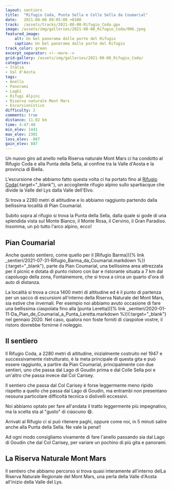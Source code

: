 ```yaml
---
layout: sentiero
title:  "Rifugio Coda, Punta Sella e Colle Sella da Coumarial"
date:   2021-08-08 09:05:00 +0100
track:  /assets/tracks/2021-08-08-Rifugio_Coda.gpx
image: /assets/img/galleries/2021-08-08_Rifugio_Coda/006.jpeg
featured_image:
    alt: Un bel panorama dalle porte del Rifugio
    caption: Un bel panorama dalle porte del Rifugio
track_color: green
excerpt_separator: <!--more-->
grid-gallery: /assets/img/galleries/2021-08-08_Rifugio_Coda/
categories:
- Italia
- Val d'Aosta
tags:
- Anello
- Panorami
- Laghi
- Rifugi Alpini
- Riserva naturale Mont Mars  
- Escursionistico
difficulty: 2
comments: true
distance: 11.02 km
time: 4:47:40
min_elev: 1441
max_elev: 2301
loss_elev: -887
gain_elev: 887
---
```


Un nuovo giro ad anello nella Riserva naturale Mont Mars ci ha condotto al Rifugio Coda e alla Punta della Sella, al confine tra la Valle d'Aosta e la provincia di Biella.

<!--more-->

L'escursione che abbiamo fatto questa volta ci ha portato fino al [Rifugio Coda](http://www.rifugiocoda.it/){:target="_blank"}, un accogliente rifugio alpino sullo spartiacque che divide la Valle del Lys dalla Valle dell'Elvo. 

Si trova a 2280 metri di altitudine e lo abbiamo raggiunto partendo dalla bellissima località di Pian Coumarial.

Subito sopra al rifugio si trova la Punta della Sella, dalla quale si gode di una splendida vista sul Monte Bianco, il Monte Rosa, il Cervino, il Gran Paradiso. Insomma, un pò tutto l'arco alpino, ecco!

## Pian Coumarial

Anche questo sentiero, come quello per il [Rifugio Barma]({% link _sentieri/2021-07-31-Rifugio_Barma_da_Coumarial.markdown %}){:target="_blank"}, parte da Pian Coumarial, una bellissima area attrezzata per il picnic e dotata di punto ristoro con bar e ristorante situata a 7 km dal capoluogo della zona, Fontainemore, che si trova a circa un quarto d'ora di auto di distanza.

La località si trova a circa 1400 metri di altitudine ed è il punto di partenza per un sacco di escursioni all'interno della Riserva Naturale del Mont Mars, sia estive che invernali.
Per esempio noi abbiamo avuto occasione di fare una bellissima ciaspolata fino alla [punta Leretta]({% link _sentieri/2020-01-11-Da_Pian_de_Coumarial_a_Punta_Leretta.markdown %}){:target="_blank"} nel gennaio 2020. Nel caso, qualora non foste forniti di ciaspoloe vostre, il ristoro dovrebbe fornirne il noleggio.

## Il sentiero

Il Rifugio Coda, a 2280 metri di altitudine, inizialmente costruito nel 1947 e successivamente ristrutturato, è la meta principale di questa gita e può essere raggiunto, a partire da Pian Coumarial, principalmente con due sentieri, uno che passa dal Lago di Goudin prima e dal Colle Sella poi e un'altro che passa invece dal Col Carisey.

Il sentiero che passa dal Col Carisey è forse leggermente meno ripido rispetto a quello che passa dal Lago di Goudin, ma entrambi non presentano nessuna particolare difficoltà tecnica o dislivelli eccessivi.

Noi abbiamo optato per fare all'andata il tratto leggermente più impegnativo, ma la scelta sta al "gusto" di ciascuno :smile:.

Arrivati al Rifugio ci si può ritenere paghi, oppure come noi, in 5 minuti salire anche alla Punta della Sella. Ne vale la pena!!

Ad ogni modo consigliamo vivamente di fare l'anello passando sia dal Lago di Goudin che dal Col Carisey, per variare un pochino di più gita e panorami.

## La Riserva Naturale Mont Mars

Il sentiero che abbiamo percorso si trova quasi interamente all'interno delLa Riserva Naturale Regionale del Mont Mars, una perla della Valle d'Aosta all'inizio della Valle del Lys.
